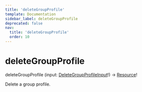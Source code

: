 ```yaml
---
title: 'deleteGroupProfile'
template: Documentation
sidebar_label: deleteGroupProfile
deprecated: false
nav:
  title: 'deleteGroupProfile'
  order: 10
---
```


# deleteGroupProfile

<div className="pb-4 font-roboto-slab text-lg"><span className="font-bold">deleteGroupProfile</span> <span style={{'fontWeight':400,'fontSize':'0.85em'}}>(input: <a href="/guardrails/docs/reference/graphql/input/DeleteGroupProfileInput">DeleteGroupProfileInput</a>!) &rarr; <a href="/guardrails/docs/reference/graphql/object/Resource">Resource</a>!</span>
</div>



Delete a group profile.